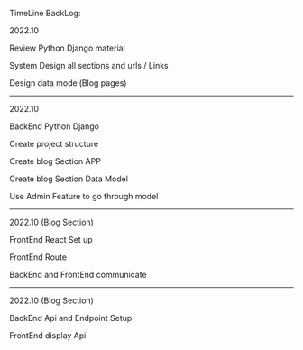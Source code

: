 TimeLine BackLog: 

2022.10

Review Python Django material

System Design all sections and urls / Links

Design data model(Blog pages)

_________________________________________________________________________________________________________________________________________________________________________

2022.10

BackEnd Python Django

Create project structure

Create blog Section APP

Create blog Section Data Model

Use Admin Feature to go through model

_________________________________________________________________________________________________________________________________________________________________________

2022.10 (Blog Section)

FrontEnd React Set up

FrontEnd Route

BackEnd and FrontEnd communicate


_________________________________________________________________________________________________________________________________________________________________________

2022.10 (Blog Section)

BackEnd Api and Endpoint Setup

FrontEnd display Api 
